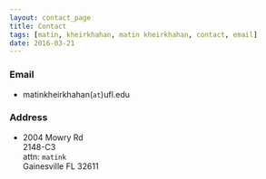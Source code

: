 ```yaml
---
layout: contact_page
title: Contact
tags: [matin, kheirkhahan, matin kheirkhahan, contact, email]
date: 2016-03-21
---
```

### Email
* matinkheirkhahan(`at`)ufl.edu

### Address
* 2004 Mowry Rd<br>
2148-C3<br>
attn: `matink`<br>
Gainesville FL 32611<br>
